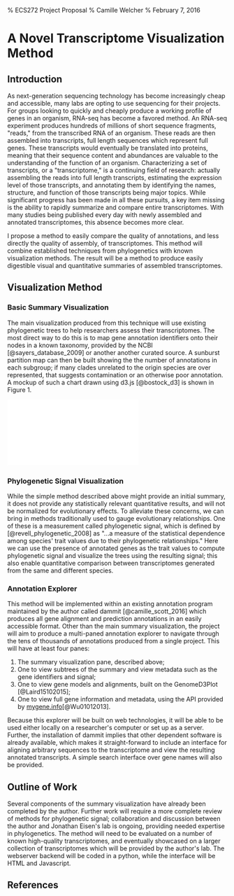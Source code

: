 % ECS272 Project Proposal
% Camille Welcher
% February 7, 2016

# A Novel Transcriptome Visualization Method
## Introduction

As next-generation sequencing technology has become increasingly cheap and accessible, many labs are opting to use sequencing for their projects. For groups looking to quickly and cheaply produce a working profile of genes in an organism, RNA-seq has become a favored method. An RNA-seq experiment produces hundreds of millions of short sequence fragments, "reads," from the transcribed RNA of an organism. These reads are then assembled into transcripts, full length sequences which represent full genes. These transcripts would eventually be translated into proteins, meaning that their sequence content and abundances are valuable to the understanding of the function of an organism. Characterizing a set of transcripts, or a "transcriptome," is a continuing field of research: actually assembling the reads into full length transcripts, estimating the expression level of those transcripts, and annotating them by identifying the names, structure, and function of those transcripts being major topics. While significant progress has been made in all these pursuits, a key item missing is the ability to rapidly summarize and compare entire transcriptomes. With many studies being published every day with newly assembled and annotated transcriptomes, this absence becomes more clear.

I propose a method to easily compare the quality of annotations, and less directly the quality of assembly, of transcriptomes. This method will combine established techniques from phylogenetics with known visualization methods. The result will be a method to produce easily digestible visual and quantitative summaries of assembled transcriptomes.

## Visualization Method
### Basic Summary Visualization

The main visualization produced from this technique will use existing phylogenetic trees to help researchers assess their transcriptomes. The most direct way to do this is to map gene annotation identifiers onto their nodes in a known taxonomy, provided by the NCBI [@sayers_database_2009] or another another curated source. A sunburst partition map can then be built showing the the number of annotations in each subgroup; if many clades unrelated to the origin species are over represented, that suggests contamination or an otherwise poor annotation. A mockup of such a chart drawn using d3.js [@bostock_d3] is shown in Figure 1.

![*Figure 1:* An example of a potential plot. This one simply shows the entire NCBI taxonomy database.](example.pdf)

### Phylogenetic Signal Visualization

While the simple method described above might provide an initial summary, it does not provide any statistically relevant quantitative results, and will not be normalized for evolutionary effects. To alleviate these concerns, we can bring in methods traditionally used to gauge evolutionary relationships. One of these is a measurement called phylogenetic signal, which is defined by [@revell_phylogenetic_2008] as "...a measure of the statistical dependence among species' trait values due to their phylogenetic relationships." Here we can use the presence of annotated genes as the trait values to compute phylogenetic signal and visualize the trees using the resulting signal; this also enable quantitative comparison between transcriptomes generated from the same and different species.

### Annotation Explorer

This method will be implemented within an existing annotation program maintained by the author called dammit [@camille_scott_2016] which produces all gene alignment and prediction annotations in an easily accessible format. Other than the main summary visualization, the project will aim to produce a multi-paned annotation explorer to navigate through the tens of thousands of annotations produced from a single project. This will have at least four panes:

1. The summary visualization pane, described above;
2. One to view subtrees of the summary and view metadata such as the gene identifiers and signal;
3. One to view gene models and alignments, built on the GenomeD3Plot [@Laird15102015];
4. One to view full gene information and metadata, using the API provided by [mygene.info](mygene.info)[@Wu01012013].

Because this explorer will be built on web technologies, it will be able to be used either locally on a researcher's computer or set up as a server. Further, the installation of dammit implies that other dependent software is already available, which makes it straight-forward to include an interface for aligning arbitrary sequences to the transcriptome and view the resulting annotated transcripts. A simple search interface over gene names will also be provided.

## Outline of Work

Several components of the summary visualization have already been completed by the author. Further work will require a more complete review of methods for phylogenetic signal; collaboration and discussion between the author and Jonathan Eisen's lab is ongoing, providing needed expertise in phylogenetics. The method will need to be evaluated on a number of known high-quality transcriptomes, and eventually showcased on a larger collection of transcriptomes which will be provided by the author's lab. The webserver backend will be coded in a python, while the interface will be HTML and Javascript.

## References
